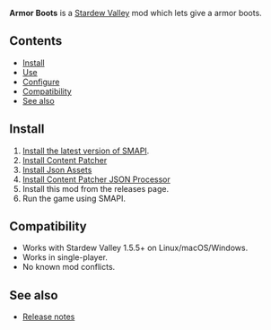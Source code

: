 ﻿﻿**Armor Boots** is a [Stardew Valley](http://stardewvalley.net/) mod which lets give a armor boots.

## Contents
* [Install](#install)
* [Use](#use)
* [Configure](#configure)
* [Compatibility](#compatibility)
* [See also](#see-also)

## Install
1. [Install the latest version of SMAPI](https://smapi.io).
2. [Install Content Patcher](https://www.nexusmods.com/stardewvalley/mods/1915)
3. [Install Json Assets](https://www.nexusmods.com/stardewvalley/mods/1720)
4. [Install Content Patcher JSON Processor](https://www.nexusmods.com/stardewvalley/mods/13320)
5. Install this mod from the releases page.
6. Run the game using SMAPI.

## Compatibility
* Works with Stardew Valley 1.5.5+ on Linux/macOS/Windows.
* Works in single-player.
* No known mod conflicts.

## See also
* [Release notes](release-notes.md)
